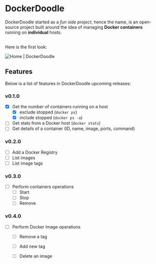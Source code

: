 # DockerDoodle

DockerDoodle started as a *fun side project*, hence the name, is an open-source project built around the idea of managing **Docker containers** running on **individual** hosts.
<br />

<br />Here is the first look:

![Home | DockerDoodle](https://media.giphy.com/media/JrMJTtkkj5GbOmZE2o/giphy.gif)


## Features 

Below is a list of features in DockerDoodle upcoming releases:

### v0.1.0

- [x] Get the number of containers running on a host
  - [x] exclude stopped (`docker ps`)
  - [x] include stopped (`docker ps -a`)
- [ ] Get stats from a Docker host (`docker stats`)
- [ ] Get details of a container (ID, name, image, ports, command)

### v0.2.0

- [ ] Add a Docker Registry 
- [ ] List images
- [ ] List image tags

### v0.3.0

- [ ] Perform containers operations
  - [ ] Start
  - [ ] Stop
  - [ ] Remove

### v0.4.0

- [ ] Perform Docker Image operations
  - [ ] Remove a tag
  - [ ] Add new tag
  - [ ] Delete an image

